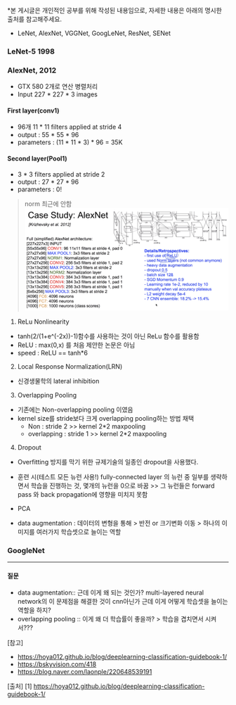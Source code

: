 *본 게시글은 개인적인 공부를 위해 작성된 내용임으로, 자세한 내용은 아래의 명시한 출처를 참고해주세요.
- LeNet, AlexNet, VGGNet, GoogLeNet, ResNet, SENet 
### LeNet-5 1998


### AlexNet, 2012
- GTX 580 2개로 연산 병렬처리
- Input 227 * 227 * 3 images
#### First layer(conv1) 
- 96개 11 * 11 filters applied at stride 4
- output : 55 * 55 * 96
- parameters : (11 * 11 * 3) * 96 = 35K

#### Second layer(Pool1)
- 3 * 3 filters applied at stride 2
- output : 27 * 27 * 96
- parameters : 0!
> norm 최근에 안함 
![alex1](https://github.com/0chae2/study_kit/blob/main/Deep/CNN/pic/alex1.png)


1. ReLu Nonlinearity
- tanh(2/(1+e^(-2x))-1)함수를 사용하는 것이 아닌 ReLu 함수를 활용함 
- ReLU : max(0,x) 를 처음 제안한 논문은 아님 
- speed : ReLU == tanh*6

2. Local Response Normalization(LRN)
- 신경생물학의 lateral inhibition

3. Overlapping Pooling
- 기존에는 Non-overlapping pooling 이였음
- kernel size를 stride보다 크게 overlapping pooling하는 방법 채택
  + Non : stride 2 >> kernel 2*2 maxpooling
  + overlapping : stride 1 >> kernel 2*2 maxpooling 
 
4. Dropout
- Overfitting 방지를 막기 위한 규제기술의 일종인 dropout을 사용했다. 
- 훈련 시(테스트 모든 뉴런 사용!) fully-connected layer 의 뉴런 중 일부를 생략하면서 학습을 진행하는 것, 몇개의 뉴런을 0으로 바꿈 >> 그 뉴런들은 forward pass 와 back propagation에 영향을 미치지 못함

- PCA
- data augmentation : 데이터의 변형을 통해 > 반전 or 크기변화 이동 > 하나의 이미지를 여러가지 학습셋으로 늘이는 역할 


### GoogleNet



-------------------------
#### 질문
- data augmentation:: 근데 이게 왜 되는 것인가? multi-layered neural network의 이 문제점을 해결한 것이 cnn아닌가 근데 이게 어떻게 학습셋을 늘이는 역할을 하지?
- overlapping pooling :: 이게 왜 더 학습률이 좋을까? > 학습을 겹치면서 시켜서???



[참고]
- https://hoya012.github.io/blog/deeplearning-classification-guidebook-1/
- https://bskyvision.com/418
- https://blog.naver.com/laonple/220648539191






[출처]
[1] https://hoya012.github.io/blog/deeplearning-classification-guidebook-1/

